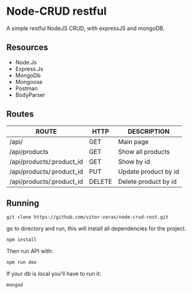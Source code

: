 # Node-CRUD restful
A simple restful NodeJS CRUD, with expressJS and mongoDB.

## Resources

- Node.Js
- Express.Js
- MongoDb
- Mongoose
- Postman
- BodyParser

## Routes

|          ROUTE            |       HTTP        |      DESCRIPTION      | 
| ------------------------- | ----------------- | --------------------- | 
| /api/                     |       GET         | Main page             | 
| /api/products             |       GET         | Show all products     | 
| /api/products/:product_id |       GET         | Show by id            | 
| /api/products/:product_id |       PUT         | Update product by id  |    
| /api/products/:product_id |       DELETE      | Delete product by id  |

## Running

```
git clone https://github.com/vitor-veras/node-crud-rest.git
```
 go to directory and run, this will install all dependencies for the project.
```
npm install
```
Then run API with:
```
npm run dev
```

If your db is local you'll have to run it:
```
mongod
```

